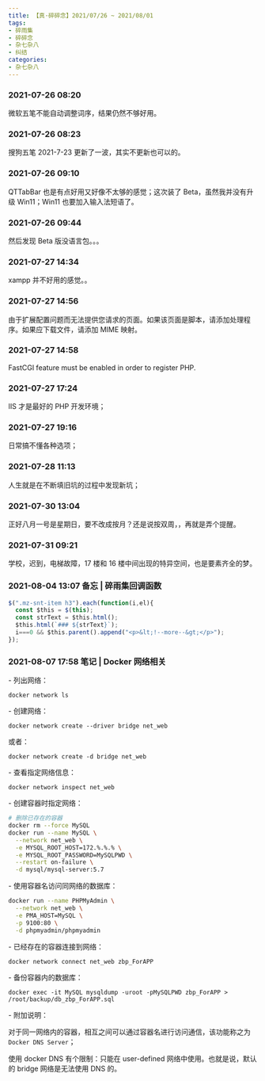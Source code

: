 ```yaml
---
title: 【真·碎碎念】2021/07/26 ~ 2021/08/01
tags:
- 碎雨集
- 碎碎念
- 杂七杂八
- 纠结
categories:
- 杂七杂八
---
```

### 2021-07-26 08:20
微软五笔不能自动调整词序，结果仍然不够好用。

<!--more-->

### 2021-07-26 08:23
搜狗五笔 2021-7-23 更新了一波，其实不更新也可以的。

### 2021-07-26 09:10
QTTabBar 也是有点好用又好像不太够的感觉；这次装了 Beta，虽然我并没有升级 Win11；Win11 也要加入输入法短语了。

### 2021-07-26 09:44
然后发现 Beta 版没语言包。。。

### 2021-07-27 14:34
xampp 并不好用的感觉。。

### 2021-07-27 14:56
由于扩展配置问题而无法提供您请求的页面。如果该页面是脚本，请添加处理程序。如果应下载文件，请添加 MIME 映射。

### 2021-07-27 14:58
FastCGI feature must be enabled in order to register PHP.

### 2021-07-27 17:24
IIS 才是最好的 PHP 开发环境；

### 2021-07-27 19:16
日常搞不懂各种选项；

### 2021-07-28 11:13
人生就是在不断填旧坑的过程中发现新坑；

### 2021-07-30 13:04
正好八月一号是星期日，要不改成按月？还是说按双周，，再就是弄个提醒。

### 2021-07-31 09:21
学校，迟到，电梯故障，17 楼和 16 楼中间出现的特异空间，也是要素齐全的梦。

### 2021-08-04 13:07 备忘 | 碎雨集回调函数

```js
$(".mz-snt-item h3").each(function(i,el){
  const $this = $(this);
  const strText = $this.html();
  $this.html(`### ${strText}`);
  i===0 && $this.parent().append("<p>&lt;!--more--&gt;</p>");
});
```
### 2021-08-07 17:58 笔记 | Docker 网络相关

\- 列出网络：

`docker network ls`

\- 创建网络：

`docker network create --driver bridge net_web`

或者：

`docker network create -d bridge net_web`

\- 查看指定网络信息：

`docker network inspect net_web`

\- 创建容器时指定网络：

```bash
# 删除已存在的容器
docker rm --force MySQL
docker run --name MySQL \
  --network net_web \
  -e MYSQL_ROOT_HOST=172.%.%.% \
  -e MYSQL_ROOT_PASSWORD=MySQLPWD \
  --restart on-failure \
  -d mysql/mysql-server:5.7
```

\- 使用容器名访问同网络的数据库：

```bash
docker run --name PHPMyAdmin \
  --network net_web \
  -e PMA_HOST=MySQL \
  -p 9100:80 \
  -d phpmyadmin/phpmyadmin
```

\- 已经存在的容器连接到网络：

`docker network connect net_web zbp_ForAPP`

\- 备份容器内的数据库：

`docker exec -it MySQL mysqldump -uroot -pMySQLPWD zbp_ForAPP > /root/backup/db_zbp_ForAPP.sql`

\- 附加说明：

对于同一网络内的容器，相互之间可以通过容器名进行访问通信，该功能称之为`Docker DNS Server`；

使用 docker DNS 有个限制：只能在 user-defined 网络中使用。也就是说，默认的 bridge 网络是无法使用 DNS 的。
